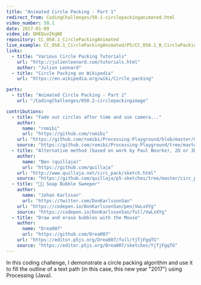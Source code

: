 ```yaml
---
title: "Animated Circle Packing - Part 1"
redirect_from: CodingChallenges/50.1-circlepackinganimated.html
video_number: 50.1
date: 2017-01-09
video_id: QHEQuoIKgNE
repository: CC_050.1_CirclePackingAnimated
live_example: CC_050.1_CirclePackingAnimated/P5/CC_050.1_B_CirclePackingAnimatedText
links:
  - title: "Various Circle Packing Tutorials"
    url: "http://julienleonard.com/tutorials.html"
    author: "Julien Leonard"
  - title: "Circle Packing on Wikipedia"
    url: "https://en.wikipedia.org/wiki/Circle_packing"

parts:
  - title: "Animated Circle Packing - Part 2"
    url: "/CodingChallenges/050.2-circlepackingimage"

contributions:
  - title: "Fade out circles after time and use camera..."
    author:
      name: "romibi"
      url: "https://github.com/romibi"
    url: "https://github.com/romibi/Processing-Playground/blob/master/CC_050_2_CirclePackingImage/CC_050_2_CirclePackingImage.gif"
    source: "https://github.com/romibi/Processing-Playground/tree/master/CC_050_2_CirclePackingImage"
  - title: "Alternative method (based on work by Paul Bourke), 2D or 3D display."
    author:
      name: "Ben (quillaja)"
      url: "https://github.com/quillaja"
    url: "http://www.quillaja.net/circ_pack/sketch.html"
    source: "https://github.com/quillaja/p5-sketches/tree/master/circ_pack"
  - title: "🧼🧽 Soap Bubble Sweeper"
    author:
      name: "Johan Karlsson"
      url: "https://twitter.com/DonKarlssonSan"
    url: "https://codepen.io/DonKarlssonSan/pen/VwLxXYg"
    source: "https://codepen.io/DonKarlssonSan/full/VwLxXYg"
  - title: "Draw and erase bubbles with the Mouse"
    author:
      name: "Drea007"
      url: "https://github.com/Drea007"
    url: "https://editor.p5js.org/Drea007/full/YjTjFgqTG"
    source: "https://editor.p5js.org/Drea007/sketches/YjTjFgqTG"
---
```


In this coding challenge, I demonstrate a circle packing algorithm and use it to fill the outline of a text path (in this case, this new year "2017") using Processing (Java).
